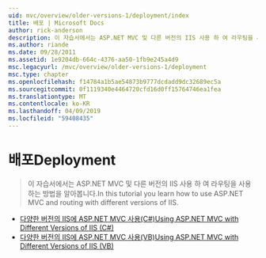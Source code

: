 ```yaml
---
uid: mvc/overview/older-versions-1/deployment/index
title: 배포 | Microsoft Docs
author: rick-anderson
description: 이 자습서에서는 ASP.NET MVC 및 다른 버전의 IIS 사용 하 여 라우팅을 사용 하는 방법을 알아봅니다.
ms.author: riande
ms.date: 09/28/2011
ms.assetid: 1e9204db-664c-4376-aa50-1fb9e245a4d9
msc.legacyurl: /mvc/overview/older-versions-1/deployment
msc.type: chapter
ms.openlocfilehash: f14784a1b5ae54873b9777dcdadd9dc32689ec5a
ms.sourcegitcommit: 0f1119340e4464720cfd16d0ff15764746ea1fea
ms.translationtype: MT
ms.contentlocale: ko-KR
ms.lasthandoff: 04/09/2019
ms.locfileid: "59408435"
---
```

# <a name="deployment"></a><span data-ttu-id="a96ee-103">배포</span><span class="sxs-lookup"><span data-stu-id="a96ee-103">Deployment</span></span>

> <span data-ttu-id="a96ee-104">이 자습서에서는 ASP.NET MVC 및 다른 버전의 IIS 사용 하 여 라우팅을 사용 하는 방법을 알아봅니다.</span><span class="sxs-lookup"><span data-stu-id="a96ee-104">In this tutorial you learn how to use ASP.NET MVC and routing with different versions of IIS.</span></span>


- [<span data-ttu-id="a96ee-105">다양한 버전의 IIS에 ASP.NET MVC 사용(C#)</span><span class="sxs-lookup"><span data-stu-id="a96ee-105">Using ASP.NET MVC with Different Versions of IIS (C#)</span></span>](using-asp-net-mvc-with-different-versions-of-iis-cs.md)
- [<span data-ttu-id="a96ee-106">다양한 버전의 IIS에 ASP.NET MVC 사용(VB)</span><span class="sxs-lookup"><span data-stu-id="a96ee-106">Using ASP.NET MVC with Different Versions of IIS (VB)</span></span>](using-asp-net-mvc-with-different-versions-of-iis-vb.md)
